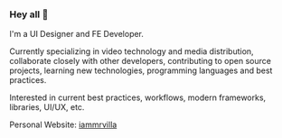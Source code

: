 ### Hey all 👋

<!--
**mrvilla/mrvilla** is a ✨ _special_ ✨ repository because its `README.md` (this file) appears on your GitHub profile.

Here are some ideas to get you started:

- 🔭 I’m currently working on ...
- 🌱 I’m currently learning ...
- 👯 I’m looking to collaborate on ...
- 🤔 I’m looking for help with ...
- 💬 Ask me about ...
- 📫 How to reach me: ...
- 😄 Pronouns: ...
- ⚡ Fun fact: ...
-->

I'm a UI Designer and FE Developer.

Currently specializing in video technology and media distribution, collaborate closely with other developers, contributing to open source projects, learning new technologies, programming languages and best practices.

Interested in current best practices, workflows, modern frameworks, libraries, UI/UX, etc.

Personal Website: [iammrvilla](https://iammrvilla.com)
